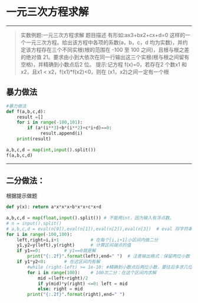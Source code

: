# 一元三次方程求解

---

> 实数例题:一元三次方程求解
> 题目描述
> 有形如:ax3+bx2+cx+d=0 这样的一个一元三次方程。给出该方程中各项的系数(a，b，c，d 均为实数)，并约定该方程存在三个不同实根(根的范围在 -100 至 100 之间)，且根与根之差的绝对值 21。要求由小到大依次在同一行输出这三个实根(根与根之间留有空格)，并精确到小数点后2 位。
> 提示:记方程 f(x)=0，若存在2 个数x1 和 x2，且x1 < x2，f(x1)*f(x2)<0，则在 (x1，x2)之间一定有一个根

## 暴力做法

```python
#暴力做法
def f(a,b,c,d):
    result =[]
    for i in range(-100,101):
        if (a*(i**3)+b*(i**2)+c*i+d)==0:
             result.append(i)
    print(result)
    
a,b,c,d = map(int,input().split())
f(a,b,c,d)
```

---

## 二分做法：

根据提示做题

```python
def y(x): return a*x*x*x+b*x*x+c*x+d
 
a,b,c,d = map(float,input().split()) # 不能用int，因为输入有浮点数。
# n = input().split()
# a,b,c,d = eval(n[0]),eval(n[1]),eval(n[2]),eval(n[3])  # eval 将字符串转成对应数值（整型、浮点型...）
for i in range(-100,100):
    left,right=i,i+1            # 在每个[i,i+1]小区间内做二分
    y1,y2=y(left),y(right)      # 计算区间端点的值
    if y1==0:         # y1==0就是解
        print("{:.2f}".format(left),end=" ")  # 注意输出格式：保留两位小数
    if y1*y2<0:       # 在这区间内有解
        #while (right-left) >= 1e-10: #精确到小数点后两位小数，要往后多求几位
        for i in range(100):    # 100次二分：在这个区间内求解
            mid =(left+right)/2
            if y(mid)*y(right) <=0: left = mid
            else: right = mid
        print("{:.2f}".format(right),end=" ")
```

